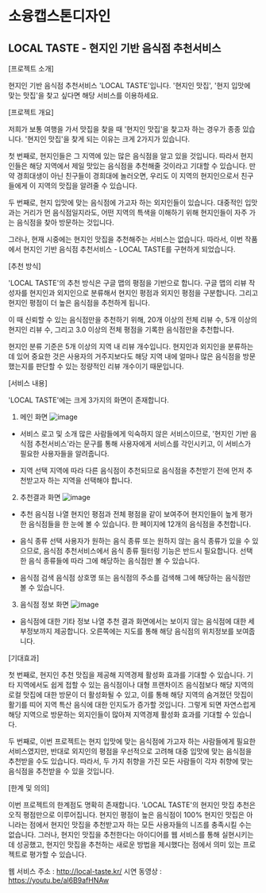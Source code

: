 # 소융캡스톤디자인
## LOCAL TASTE - 현지인 기반 음식점 추천서비스

[프로젝트 소개]

현지인 기반 음식점 추천서비스 'LOCAL TASTE'입니다.
'현지인 맛집', '현지 입맛에 맞는 맛집'을 찾고 싶다면 해당 서비스를 이용하세요.

[프로젝트 개요]

저희가 보통 여행을 가서 맛집을 찾을 때 '현지인 맛집'을 찾고자 하는 경우가 종종 있습니다.
'현지인 맛집'을 찾게 되는 이유는 크게 2가지가 있습니다.

첫 번째로, 현지인들은 그 지역에 있는 많은 음식점을 알고 있을 것입니다. 따라서 현지인들은 해당 지역에서 제일 맛있는 음식점을 추천해줄 것이라고 기대할 수 있습니다.
만약 경희대생이 아닌 친구들이 경희대에 놀러오면, 우리도 이 지역의 현지인으로서 친구들에게 이 지역의 맛집을 알려줄 수 있습니다.

두 번째로, 현지 입맛에 맞는 음식점에 가고자 하는 외지인들이 있습니다. 대중적인 입맛과는 거리가 먼 음식점일지라도, 어떤 지역의 특색을 이해하기 위해 현지인들이 자주 가는 음식점을 찾아 방문하는 것입니다.

그러나, 현재 시중에는 현지인 맛집을 추천해주는 서비스는 없습니다. 따라서, 이번 작품에서 현지인 기반 음식점 추천서비스 - LOCAL TASTE를 구현하게 되었습니다.

[추천 방식]

'LOCAL TASTE'의 추천 방식은 구글 맵의 평점을 기반으로 합니다.
구글 맵의 리뷰 작성자를 현지인과 외지인으로 분류해서 현지인 평점과 외지인 평점을 구분합니다. 그리고 현지인 평점이 더 높은 음식점을 추천하게 됩니다.

이 때 신뢰할 수 있는 음식점만을 추천하기 위해, 20개 이상의 전체 리뷰 수, 5개 이상의 현지인 리뷰 수, 그리고 3.0 이상의 전체 평점을 기록한 음식점만을 추천합니다.

현지인 분류 기준은 5개 이상의 지역 내 리뷰 개수입니다. 현지인과 외지인을 분류하는데 있어 중요한 것은 사용자의 거주지보다도 해당 지역 내에 얼마나 많은 음식점을 방문했는지를 판단할 수 있는 정량적인 리뷰 개수이기 때문입니다.

[서비스 내용]

'LOCAL TASTE'에는 크게 3가지의 화면이 존재합니다.

1) 메인 화면
![image](https://user-images.githubusercontent.com/63490319/209067615-95c64202-668a-49ea-a2c2-c1719e59cdef.png)

- 서비스 로고 및 소개
많은 사람들에게 익숙하지 않은 서비스이므로, '현지인 기반 음식점 추천서비스'라는 문구를 통해 사용자에게 서비스를 각인시키고, 이 서비스가 필요한 사용자들을 알려줍니다.

- 지역 선택
지역에 따라 다른 음식점이 추천되므로 음식점을 추천받기 전에 먼저 추천받고자 하는 지역을 선택해야 합니다.

2) 추천결과 화면
![image](https://user-images.githubusercontent.com/63490319/209068637-d84031c4-1467-4ab6-a6a1-0c529884f59b.png)

- 추천 음식점 나열
현지인 평점과 전체 평점을 같이 보여주어 현지인들이 높게 평가한 음식점들을 한 눈에 볼 수 있습니다. 한 페이지에 12개의 음식점을 추천합니다.

- 음식 종류 선택
사용자가 원하는 음식 종류 또는 원하지 않는 음식 종류가 있을 수 있으므로, 음식점 추천서비스에서 음식 종류 필터링 기능은 반드시 필요합니다. 선택한 음식 종류들에 따라 그에 해당하는 음식점만 볼 수 있습니다.

- 음식점 검색
음식점 상호명 또는 음식점의 주소를 검색해 그에 해당하는 음식점만 볼 수 있습니다.

3) 음식점 정보 화면
![image](https://user-images.githubusercontent.com/63490319/209069501-68620cd2-24f1-4b80-9374-aa6bb2c812f1.png)

- 음식점에 대한 기타 정보 나열
추천 결과 화면에서는 보이지 않는 음식점에 대한 세부정보까지 제공합니다. 오른쪽에는 지도를 통해 해당 음식점의 위치정보를 보여줍니다.

[기대효과]

첫 번째로, 현지인 추천 맛집을 제공해 지역경제 활성화 효과를 기대할 수 있습니다. 기타 지역에서도 쉽게 접할 수 있는 음식점이나 대형 프랜차이즈 음식점보다 해당 지역의 로컬 맛집에 대한 방문이 더 활성화될 수 있고, 이를 통해 해당 지역의 숨겨졌던 맛집이 활기를 띠어 지역 특산 음식에 대한 인지도가 증가할 것입니다. 그렇게 되면 자연스럽게 해당 지역으로 방문하는 외지인들이 많아져 지역경제 활성화 효과를 기대할 수 있습니다.

두 번째로, 이번 프로젝트는 현지 입맛에 맞는 음식점에 가고자 하는 사람들에게 필요한 서비스였지만, 반대로 외지인의 평점을 우선적으로 고려해 대중 입맛에 맞는 음식점을 추천받을 수도 있습니다. 따라서, 두 가지 취향을 가진 모든 사람들이 각자 취향에 맞는 음식점을 추천받을 수 있을 것입니다.

[한계 및 의의]

이번 프로젝트의 한계점도 명확히 존재합니다. 'LOCAL TASTE'의 현지인 맛집 추천은 오직 평점만으로 이루어집니다. 현지인 평점이 높은 음식점이 100% 현지인 맛집은 아니라는 점에서 현지인 맛집을 추천받고자 하는 모든 사용자들의 니즈를 충족시킬 수는 없습니다. 그러나, 현지인 맛집을 추천한다는 아이디어를 웹 서비스를 통해 실현시키는데 성공했고, 현지인 맛집을 추천하는 새로운 방법을 제시했다는 점에서 의미 있는 프로젝트로 평가할 수 있습니다.


웹 서비스 주소 : http://local-taste.kr/
시연 동영상 : https://youtu.be/al6B9afHNAw
